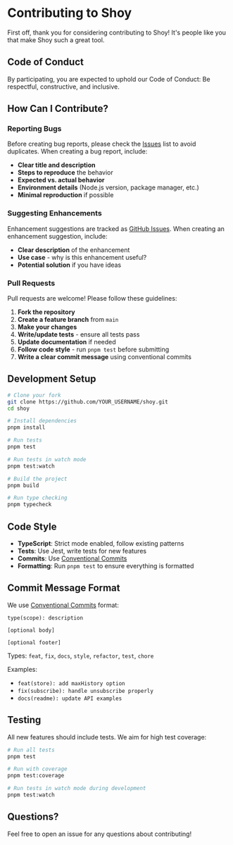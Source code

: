 # Contributing to Shoy

First off, thank you for considering contributing to Shoy! It's people like you that make Shoy such a great tool.

## Code of Conduct

By participating, you are expected to uphold our Code of Conduct: Be respectful, constructive, and inclusive.

## How Can I Contribute?

### Reporting Bugs

Before creating bug reports, please check the [Issues](https://github.com/antonkalik/shoy/issues) list to avoid duplicates. When creating a bug report, include:

- **Clear title and description**
- **Steps to reproduce** the behavior
- **Expected vs. actual behavior**
- **Environment details** (Node.js version, package manager, etc.)
- **Minimal reproduction** if possible

### Suggesting Enhancements

Enhancement suggestions are tracked as [GitHub Issues](https://github.com/antonkalik/shoy/issues). When creating an enhancement suggestion, include:

- **Clear description** of the enhancement
- **Use case** - why is this enhancement useful?
- **Potential solution** if you have ideas

### Pull Requests

Pull requests are welcome! Please follow these guidelines:

1. **Fork the repository**
2. **Create a feature branch** from `main`
3. **Make your changes**
4. **Write/update tests** - ensure all tests pass
5. **Update documentation** if needed
6. **Follow code style** - run `pnpm test` before submitting
7. **Write a clear commit message** using conventional commits

## Development Setup

```bash
# Clone your fork
git clone https://github.com/YOUR_USERNAME/shoy.git
cd shoy

# Install dependencies
pnpm install

# Run tests
pnpm test

# Run tests in watch mode
pnpm test:watch

# Build the project
pnpm build

# Run type checking
pnpm typecheck
```

## Code Style

- **TypeScript**: Strict mode enabled, follow existing patterns
- **Tests**: Use Jest, write tests for new features
- **Commits**: Use [Conventional Commits](https://www.conventionalcommits.org/)
- **Formatting**: Run `pnpm test` to ensure everything is formatted

## Commit Message Format

We use [Conventional Commits](https://www.conventionalcommits.org/) format:

```
type(scope): description

[optional body]

[optional footer]
```

Types: `feat`, `fix`, `docs`, `style`, `refactor`, `test`, `chore`

Examples:
- `feat(store): add maxHistory option`
- `fix(subscribe): handle unsubscribe properly`
- `docs(readme): update API examples`

## Testing

All new features should include tests. We aim for high test coverage:

```bash
# Run all tests
pnpm test

# Run with coverage
pnpm test:coverage

# Run tests in watch mode during development
pnpm test:watch
```

## Questions?

Feel free to open an issue for any questions about contributing!

